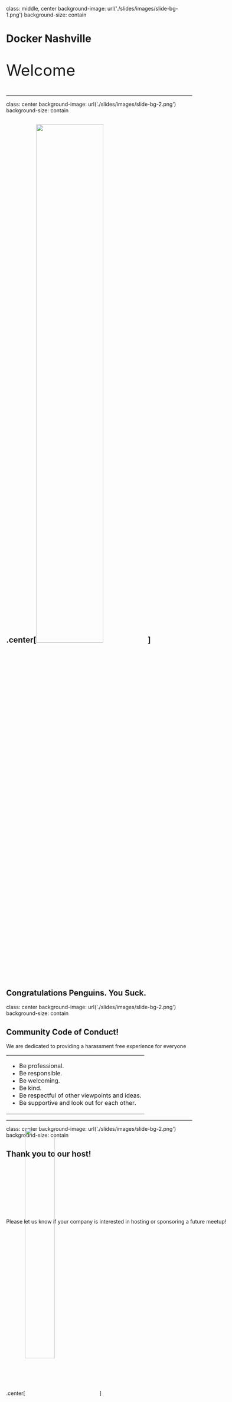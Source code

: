 class: middle, center
background-image: url('./slides/images/slide-bg-1.png')
background-size: contain

# Docker Nashville

<p style="font-size: 32pt;">Welcome</p>

---
class: center
background-image: url('./slides/images/slide-bg-2.png')
background-size: contain

.center[<img src="./slides/images/crosbysux.jpg" style="width: 60%; position: relative">]
Congratulations Penguins. You Suck.
---
class: center
background-image: url('./slides/images/slide-bg-2.png')
background-size: contain

## Community Code of Conduct!

We are dedicated to providing a harassment free experience for everyone

<table>
<tbody>
  <tr>
    <td style="text-align: left; vertical-align: top">
      <ul>
        <li>Be professional.</li>
        <li>Be responsible.</li>
        <li>Be welcoming.</li>
        <li>Be kind.</li>
        <li>Be respectful of other viewpoints and ideas.</li>
        <li>Be supportive and look out for each other.</li>
      </ul>
    </td>
  </tr>
</tbody>
</table>

---
class: center
background-image: url('./slides/images/slide-bg-2.png')
background-size: contain
## Thank you to our host!

.center[<img src="./slides/images/eventbrite-logo-vector.png" style="width: 40%; position: relative; top: -100px;">]

<div style="width: 80%; position: fixed; bottom: 15.5%"><p>Please let us know if your company is interested in hosting or sponsoring a future meetup!</p></div>

---
class: center
background-image: url('./slides/images/slide-bg-2.png')
background-size: contain
## Thank you to our sponsor!

.center[<img src="./slides/images/leankit.png" style="width: 40%; position: relative;">]

---
class: top
background-image: url('./slides/images/slide-bg-2.png')
background-size: contain
## Housekeeping

- Free Docker Training! https://training.play-with-docker.com
- Topic idea for future meetups? https://bit.ly/DockerNashvilleIdeas
- Slides available at http://bit.ly/DockerNashvilleSlides
- Connect with local Nashville tech community in NashDev Slack: http://nashdev.com/
  - Join the `#docker` channel!
- Join the Docker Community Slack instance: https://dockr.ly/community

---
class: top
background-image: url('./slides/images/slide-bg-2.png')
background-size: contain

## Upcoming Meetups

<table>
<tbody>
  <tr>
    <td style="vertical-align: top">June</td>
    <td style="vertical-align: top">
      <span style="text-decoration: underline">Lunch and Learn at Franklin American</span><br/>
      <b>Speaker:</b> Joseph Taylor O'Connor and Kevin Crawley<br/>
      <b>Topic:</b> Developing with Java Spring in Docker
    </td>
  </tr>
  <tr>
    <td style="vertical-align: top">July</td>
    <td style="vertical-align: top">
      <span style="text-decoration: underline">Monthly Meetup</span><br />
      <b>Speaker:</b> Jason Myers<br />
      <b>Topic:</b> Event Streams with Amazon ECS and Lambda
    </td>
  </tr>
  <tr>
    <td style="vertical-align: top">August</td>
    <td style="vertical-align: top">
      <span style="text-decoration: underline">Monthly Meetup</span><br />
      <b>Speaker:</b> You<br />
      <b>Topic:</b> You Tell Me
    </td>
  </tr>
</tbody>
</table>


---
class: top
background-image: url('./slides/images/slide-bg-2.png')
background-size: contain


## Upcoming Local Conferences

* Devops Days - Oct. 17-18 - CFP Open
* Nodevember - Nov. 27-28 - CFP Open

If you're aware of any other conferences please DM @kevin on NashDev or submit a PR.
